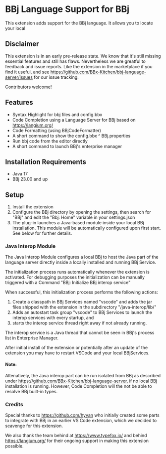 # BBj Language Support for BBj

This extension adds support for the BBj language. It allows you to locate your local

## Disclaimer

This extension is in an early pre-release state. We know that it's still missing essential features and still has flaws.
Nevertheless we are greatful to feedback and issue reports. Like the extension in the marketplace if you find it useful, and see https://github.com/BBx-Kitchen/bbj-language-server/issues for our issue tracking. 

Contributors welcome!

## Features

* Syntax Highlight for bbj files and config.bbx
* Code Completion using a Language Server for BBj based on https://langium.org/
* Code Formatting (using BBjCodeFormatter)
* A short command to show the config.bbx ^ BBj.properties
* Run bbj code from the editor directly
* A short command to launch BBj's enterprise manager

## Installation Requirements

* Java 17
* BBj 23.00 and up

## Setup

1. Install the extension
2. Configure the BBj directory by opening the settings, then search for "BBj" and edit the "Bbj: Home" variable in your settings.json
3. The plug-in launches a Java-based module inside your local BBj installation. This module will be automatically configured upon first start. See below for further details.  



### Java Interop Module

The Java Interop Module configures a local BBj to host the Java part of the language server directly inside a locally installed and running BBj Service.

The initialization process runs automatically whenever the extension is activated. For debugging purposes the initialization can be manually triggered with a Command "BBj: Initialize BBj interop service"

When successful, this initialization process performs the following actions:

1. Create a classpath in BBj Services named "vscode" and adds the jar files shipped with the extension in the subdirectory "/java-interop/lib/"
2. Adds an autostart task group "vscode" to BBj Services to launch the interop services with every startup, and 
3. starts the interop service thread right away if not already running.

The interop service is a Java thread that cannot be seen in BBj's process list in Enterprise Manager.

After initial install of the extension or potentially after an update of the extension you may have to restart VSCode and your local BBjServices.


#### Note:
Altenatively, the Java interop part can be run isolated from BBj as described under https://github.com/BBx-Kitchen/bbj-language-server, if no local BBj installation is running. However, Code Completion will the not be able to resolve BBj built-in types.  


### Credits

Special thanks to https://github.com/hyyan who initially created some parts to integrate with BBj in an earlier VS Code extension, which we decided to scavenge for this extension.

We also thank the team behind at https://www.typefox.io/ and behind https://langium.org/ for their ongoing support in making this extension possible.

